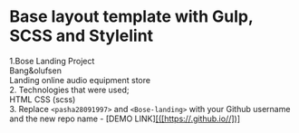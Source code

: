 # Base layout template with Gulp, SCSS and Stylelint
1.Bose Landing Project <br>
Bang&olufsen <br>
Landing online audio equipment store <br>
2. Technologies that were used; <br>
HTML CSS (scss) <br>
3. Replace `<pasha28091997>` and `<Bose-landing>` with your Github username and the new repo name
    - [DEMO LINK][[([https://<pasha28091997>.github.io/<Bose-landing>/])]](https://pasha28091997.github.io/Bose-landing/)
